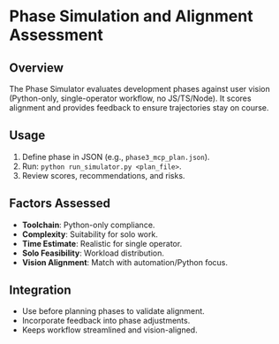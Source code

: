 # Phase Simulation and Alignment Assessment

## Overview
The Phase Simulator evaluates development phases against user vision (Python-only, single-operator workflow, no JS/TS/Node). It scores alignment and provides feedback to ensure trajectories stay on course.

## Usage
1. Define phase in JSON (e.g., `phase3_mcp_plan.json`).
2. Run: `python run_simulator.py <plan_file>`.
3. Review scores, recommendations, and risks.

## Factors Assessed
- **Toolchain**: Python-only compliance.
- **Complexity**: Suitability for solo work.
- **Time Estimate**: Realistic for single operator.
- **Solo Feasibility**: Workload distribution.
- **Vision Alignment**: Match with automation/Python focus.

## Integration
- Use before planning phases to validate alignment.
- Incorporate feedback into phase adjustments.
- Keeps workflow streamlined and vision-aligned.
